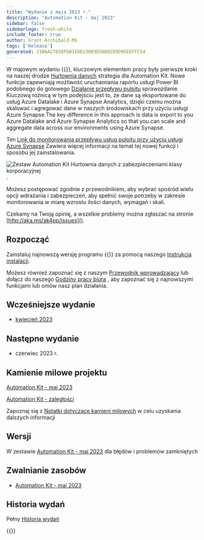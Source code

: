 ```yaml
---
title: "Wydanie z maja 2023 r."
description: "Automation Kit - maj 2023"
sidebar: false
sidebarlogo: fresh-white
include_footer: true
author: Grant-Archibald-MS
tags: ['Release']
generated: 21BAA27038FD01E6D23003D50D02D9D95EEFFC54
---
```


W majowym wydaniu {{<product-name>}}, kluczowym elementem pracy były pierwsze kroki na naszej drodze [Hurtownia danych](https://learn.microsoft.com/azure/architecture/data-guide/relational-data/data-warehousing) strategia dla Automation Kit. Nowe funkcje zapewniają możliwość uruchamiania raportu usługi Power BI podobnego do gotowego [Działanie przepływu pulpitu](https://learn.microsoft.com/power-automate/desktop-flows/desktop-flow-activity) sprawozdanie. Kluczową różnicą w tym podejściu jest to, że dane są eksportowane do usług Azure Datalake i Azure Synapse Analytics, dzięki czemu można skalować i agregować dane w naszych środowiskach przy użyciu usługi Azure Synapse.The key difference in this approach is data is export to you Azure Datalake and Azure Synapse Analytics so that you can scale and aggregate data across our environments using Azure Synapse.

Ten [Link do monitorowania przepływu usług pulpitu przy użyciu usługi Azure Synapse](https://github.com/microsoft/powercat-automation-kit/blob/main/AutomationKit_Flow_BYODL/readme.md) Zawiera więcej informacji na temat tej nowej funkcji i sposobu jej zainstalowania.

![Zestaw Automation Kit Hurtownia danych z zabezpieczeniami klasy korporacyjnej](https://user-images.githubusercontent.com/29349597/239506755-0a7ac4fb-091d-4ef1-93ec-cf4ef0e924da.png).

Możesz postępować zgodnie z przewodnikiem, aby wybrać spośród wielu opcji wdrażania i zabezpieczeń, aby spełnić swoje potrzeby w zakresie monitorowania w miarę wzrostu ilości danych, wymagań i skali.

Czekamy na Twoją opinię, a wszelkie problemy można zgłaszać na stronie [http://aka.ms/ak4pp/issues]().

## Rozpocząć

Zainstaluj najnowszą wersję programu {{<product-name>}} za pomocą naszego [Instrukcja instalacji](/pl/get-started/install).

Możesz również zapoznać się z naszym [Przewodnik wprowadzający](/pl/get-started) lub dołącz do naszego [Godziny pracy biura](/pl/office-hours) , aby zapoznać się z najnowszymi funkcjami lub omów nasz plan działania.

## Wcześniejsze wydanie

- [kwiecień 2023](/pl/releases/april-2023)

## Następne wydanie

- czerwiec 2023 r.

## Kamienie milowe projektu

[Automation Kit - maj 2023](https://github.com/orgs/microsoft/projects/486/views/12)

[Automation Kit - zaległości](https://github.com/orgs/microsoft/projects/486/views/1)

Zapoznaj się z [Notatki dotyczące kamieni milowych](/pl/releases/milestones) w celu uzyskania dalszych informacji

## Wersji

W zestawie [Automation Kit - maj 2023](https://github.com/microsoft/powercat-automation-kit/releases/tag/AutomationKit-May2023) dla błędów i problemów zamkniętych

## Zwalnianie zasobów

- [Automation Kit - maj 2023](https://github.com/microsoft/powercat-automation-kit/releases/tag/AutomationKit-May2023)

## Historia wydań

Pełny [Historia wydań](/pl/releases)

{{<questions name="/content/pl/releases/may-2023.json" completed="Dziękujemy za przekazanie opinii" showNavigationButtons="false" locale="pl">}}
